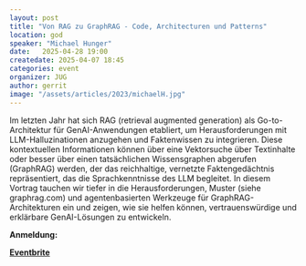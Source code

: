 ```yaml
---
layout: post
title: "Von RAG zu GraphRAG - Code, Architecturen und Patterns"
location: god
speaker: "Michael Hunger"
date:   2025-04-28 19:00
createdate: 2025-04-07 18:45
categories: event
organizer: JUG
author: gerrit
image: "/assets/articles/2023/michaelH.jpg"
---
```


Im letzten Jahr hat sich RAG (retrieval augmented generation) als Go-to-Architektur für GenAI-Anwendungen etabliert, um Herausforderungen mit LLM-Halluzinationen anzugehen und Faktenwissen zu integrieren. Diese kontextuellen Informationen können über eine Vektorsuche über Textinhalte oder besser über einen tatsächlichen Wissensgraphen abgerufen (GraphRAG) werden, der das reichhaltige, vernetzte Faktengedächtnis repräsentiert, das die Sprachkenntnisse des LLM begleitet.
In diesem Vortrag tauchen wir tiefer in die Herausforderungen, Muster (siehe graphrag.com) und agentenbasierten Werkzeuge für GraphRAG-Architekturen ein und zeigen, wie sie helfen können, vertrauenswürdige und erklärbare GenAI-Lösungen zu entwickeln.


**Anmeldung:**

[**Eventbrite**](https://www.eventbrite.de/e/von-rag-zu-graphrag-code-architecturen-und-patterns-tickets-1316533008669?aff=oddtdtcreator)

